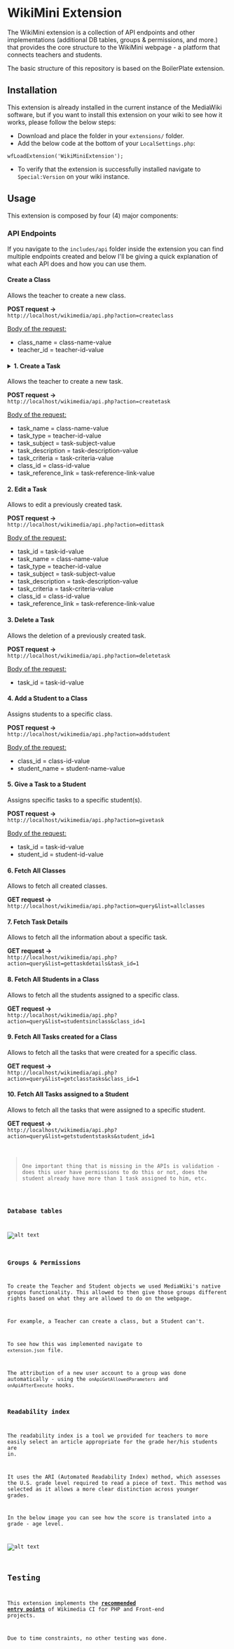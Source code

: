 # WikiMini Extension

The WikiMini extension is a collection of API endpoints and other implementations (additional DB tables, groups & permissions, and more.) that provides the core structure to the WikiMini webpage - a platform that connects teachers and students.

The basic structure of this repository is based on the BoilerPlate extension.

## Installation

This extension is already installed in the current instance of the MediaWiki software, but if you want to install this extension on your wiki to see how it works, please follow the below steps:

* Download and place the folder in your ```extensions/``` folder.
* Add the below code at the bottom of your ```LocalSettings.php```:

```
wfLoadExtension('WikiMiniExtension');
```

* To verify that the extension is successfully installed navigate to ```Special:Version``` on your wiki instance.

## Usage

This extension is composed by four (4) major components:

### API Endpoints

If you navigate to the ```includes/api``` folder inside the extension you can find multiple endpoints created and below I'll be giving a quick explanation of what each API does and how you can use them.

#### Create a Class

Allows the teacher to create a new class.

<b>POST request →</b>
<code>
http://localhost/wikimedia/api.php?action=createclass
</code>

<u>Body of the request:</u>
* class_name = class-name-value
* teacher_id = teacher-id-value

#### <details><summary>1. Create a Task</summary>

Allows the teacher to create a new task.

<b>POST request →</b>
<code>
http://localhost/wikimedia/api.php?action=createtask
</code>

<u>Body of the request:</u>
* task_name = class-name-value
* task_type = teacher-id-value
* task_subject = task-subject-value
* task_description = task-description-value
* task_criteria = task-criteria-value
* class_id = class-id-value
* task_reference_link = task-reference-link-value
</details>

#### 2. Edit a Task

Allows to edit a previously created task.

<b>POST request →</b>
<code>
http://localhost/wikimedia/api.php?action=edittask
</code>

<u>Body of the request:</u>
* task_id = task-id-value
* task_name = class-name-value
* task_type = teacher-id-value
* task_subject = task-subject-value
* task_description = task-description-value
* task_criteria = task-criteria-value
* class_id = class-id-value
* task_reference_link = task-reference-link-value

#### 3. Delete a Task

Allows the deletion of a previously created task.

<b>POST request →</b>
<code>
http://localhost/wikimedia/api.php?action=deletetask
</code>

<u>Body of the request:</u>
* task_id = task-id-value

#### 4. Add a Student to a Class

Assigns students to a specific class.

<b>POST request →</b>
<code>
http://localhost/wikimedia/api.php?action=addstudent
</code>

<u>Body of the request:</u>
* class_id = class-id-value
* student_name = student-name-value

#### 5. Give a Task to a Student

Assigns specific tasks to a specific student(s).

<b>POST request →</b>
<code>
http://localhost/wikimedia/api.php?action=givetask
</code>

<u>Body of the request:</u>
* task_id = task-id-value
* student_id = student-id-value

#### 6. Fetch All Classes

Allows to fetch all created classes.

<b>GET request →</b>
<code>
http://localhost/wikimedia/api.php?action=query&list=allclasses
</code>

#### 7. Fetch Task Details

Allows to fetch all the information about a specific task.

<b>GET request →</b>
<code>
http://localhost/wikimedia/api.php?action=query&list=gettaskdetails&task_id=1
</code>

#### 8. Fetch All Students in a Class

Allows to fetch all the students assigned to a specific class.

<b>GET request →</b>
<code>
http://localhost/wikimedia/api.php?action=query&list=studentsinclass&class_id=1
</code>

#### 9. Fetch All Tasks created for a Class

Allows to fetch all the tasks that were created for a specific class.

<b>GET request →</b>
<code>
http://localhost/wikimedia/api.php?action=query&list=getclasstasks&class_id=1
</code>

#### 10. Fetch All Tasks assigned to a Student

Allows to fetch all the tasks that were assigned to a specific student.

<b>GET request →</b>
<code>
http://localhost/wikimedia/api.php?action=query&list=getstudentstasks&student_id=1


<blockquote>
One important thing that is missing in the APIs is validation - does this user have permissions to do this or not, does the student already have more than 1 task assigned to him, etc.
</blockquote>

### Database tables

![alt text](https://github.com/vichoiglesias/wikimini-c/blob/master/Application/extensions/WikiMiniExtension/images/wikimini.png?raw=true)

### Groups & Permissions

To create the Teacher and Student objects we used MediaWiki's native groups functionality. This allowed to then give those groups different rights based on what they are allowed to do on the webpage.

For example, a Teacher can create a class, but a Student can't.

To see how this was implemented navigate to ```extension.json``` file.

The attribution of a new user account to a group was done automatically - using the ```onApiGetAllowedParameters``` and ```onApiAfterExecute``` hooks.

### Readability index

The readability index is a tool we provided for teachers to more easily select an article appropriate for the grade her/his students are in.

It uses the ARI (Automated Readability Index) method, which assesses the U.S. grade level required to read a piece of text. This method was selected as it allows a more clear distinction across younger grades.

In the below image you can see how the score is translated into a grade - age level.

![alt text](https://github.com/vichoiglesias/wikimini-c/blob/master/Application/extensions/WikiMiniExtension/images/readability.png?raw=true)

## Testing

This extension implements the **[recommended entry points](https://www.mediawiki.org/wiki/Continuous_integration/Entry_points)** of Wikimedia CI for PHP and Front-end projects.

Due to time constraints, no other testing was done.